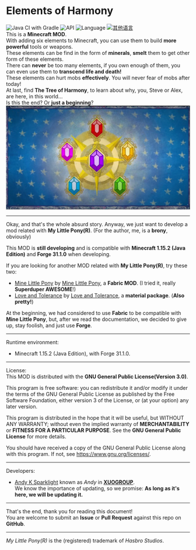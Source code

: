 # Elements of Harmony
![Java CI with Gradle](https://github.com/XUOGROUP/ElementsOfHarmony/workflows/Java%20CI%20with%20Gradle/badge.svg)
![API](https://img.shields.io/badge/API-Forge%20MOD%20Loader-orange.svg)
![Language](https://img.shields.io/badge/Lauguage-Java-0bbbff.svg)
[![其他语言](https://img.shields.io/badge/此文档提供-简体中文版本-red.svg)](README_CN.md)  
This is a **Minecraft MOD**.  
With adding six elements to Minecraft, you can use them to build **more powerful** tools or weapons.  
These elements can be find in the form of **minerals**, **smelt** them to get other form of these elements.  
There can **never** be too many elements, if you own enough of them, you can even use them to **transcend life and death!**  
These elements can hurt mobs **effectively**. You will never fear of mobs after today!  
At last, find **The Tree of Harmony**, to learn about why, you, Steve or Alex, are here, in this world...  
Is this the end? Or **just a beginning**?  
![Elements Of Harmony](./eoh.png)

---
Okay, and that's the whole absurd story. Anyway, we just want to develop a mod related with **My Little Pony(R)**. (For the author, me, is a **brony**, obviously)  

This MOD is **still developing** and is compatible with **Minecraft 1.15.2 (Java Edition)** and **Forge 31.1.0** when developing.  

If you are looking for another MOD related with **My Little Pony(R)**, try these two:
- [Mine Little Pony](https://github.com/MineLittlePony/MineLittlePony) by [Mine Little Pony](https://github.com/MineLittlePony), a **Fabric MOD**. (I tried it, really **Superduper AWESOME**!)
- [Love and Tolerance](https://github.com/Love-and-Tolerance/Love-and-Tolerance) by [Love and Tolerance](https://github.com/Love-and-Tolerance), a **material package**. (**Also pretty!**)

At the beginning, we had considered to use **Fabric** to be compatible with **Mine Little Pony**, but, after we read the documentation, we decided to give up, stay foolish, and just use **Forge**.  

---
Runtime environment:  
- Minecraft 1.15.2 (Java Edition), with Forge 31.1.0.

---
License:  
This MOD is distributed with the **GNU General Public License(Version 3.0)**.  

This program is free software: you can redistribute it and/or modify
it under the terms of the GNU General Public License as published by
the Free Software Foundation, either version 3 of the License, or
(at your option) any later version.  

This program is distributed in the hope that it will be useful,
but WITHOUT ANY WARRANTY; without even the implied warranty of
**MERCHANTABILITY** or **FITNESS FOR A PARTICULAR PURPOSE**.  See the
**GNU General Public License** for more details.  

You should have received a copy of the GNU General Public License
along with this program.  If not, see <https://www.gnu.org/licenses/>.  

---
Developers:  
- [Andy K Sparklight](https://github.com/Andy-K-Sparklight) known as *Andy* in [**XUOGROUP**](https://www.xuogroup.top).  
We know the importance of updating, so we promise: **As long as it's here, we will be updating it.**  

---
That's the end, thank you for reading this document!  
You are welcome to submit an **Issue** or **Pull Request** against this repo on **GitHub**.  

---
*My Little Pony(R)* is the (registered) trademark of *Hasbro Studios*.  
